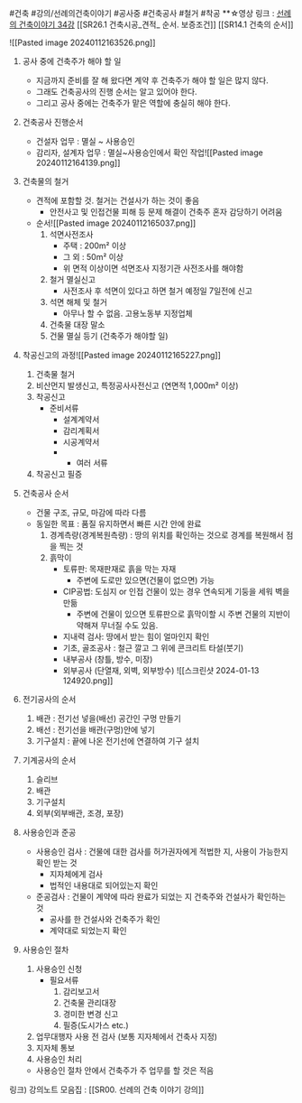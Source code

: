 #건축 #강의/선례의건축이야기 #공사중 #건축공사 #철거 #착공 
**☆영상 링크 : [선례의 건축이야기 34강](https://www.youtube.com/watch?v=Ej0KSv_luTE&list=PLeMPhcUWS8U3963UZTVKjDhPjPtq02_pW&index=34)
[[SR26.1 건축시공_견적_ 순서. 보증조건]]
[[SR14.1 건축의 순서]]

![[Pasted image 20240112163526.png]]
	
1. 공사 중에 건축주가 해야 할 일
	- 지금까지 준비를 잘 해 왔다면 계약 후 건축주가 해야 할 일은 많지 않다.
	- 그래도 건축공사의 진행 순서는 알고 있어야 한다. 
	- 그리고 공사 중에는 건축주가 맡은 역할에 충실히 해야 한다.
	
2. 건축공사 진행순서
	- 건설자 업무 : 멸실 ~ 사용승인
	- 감리자, 설계자 업무 : 멸실~사용승인에서 확인 작업![[Pasted image 20240112164139.png]]
3. 건축물의 철거
	- 견적에 포함할 것. 철거는 건설사가 하는 것이 좋음
		- 안전사고 및 인접건물 피해 등 문제 해결이 건축주 혼자 감당하기 어려움
	- 순서![[Pasted image 20240112165037.png]]
		1) 석면사전조사
			- 주택 : 200m² 이상
			- 그 외 : 50m² 이상
			- 위 면적 이상이면 석면조사 지정기관 사전조사를 해야함
		2) 철거 멸실신고
			- 사전조사 후 석면이 있다고 하면 철거 예정일 7일전에 신고
		3) 석면 해체 및 철거
			- 아무나 할 수 없음. 고용노동부 지정업체
		4) 건축물 대장 말소
		5) 건물 멸실 등기 (건축주가 해야할 일)
	
4. 착공신고의 과정![[Pasted image 20240112165227.png]]
	1) 건축물 철거
	2) 비산먼지 발생신고, 특정공사사전신고 (연면적 1,000m² 이상)
	3) 착공신고
		- 준비서류
			- 설계계약서
			- 감리계획서
			- 시공계약서
			- + 여러 서류
	4) 착공신고 필증
	
5. 건축공사 순서
	- 건물 구조, 규모, 마감에 따라 다름
	- 동일한 목표 : 품질 유지하면서 빠른 시간 안에 완료
		1) 경계측량(경계복원측량) : 땅의 위치를 확인하는 것으로 경계를 복원해서 점을 찍는 것
		2) 흙막이
			- 토류판: 목재판재로 흙을 막는 자재
				- 주변에 도로만 있으면(건물이 없으면) 가능
			- CIP공법: 도심지 or 인접 건물이 있는 경우 연속되게 기둥을 세워 벽을 만듦
				- 주변에 건물이 있으면 토류판으로 흙막이할 시 주변 건물의 지반이 약해져 무너질 수도 있음.
			- 지내력 검사: 땅에서 받는 힘이 얼마인지 확인
			- 기초, 골조공사 : 철근 깔고 그 위에 콘크리트 타설(붓기)
			- 내부공사 (창틀, 방수, 미장) 
			- 외부공사 (단열재, 외벽, 외부방수)
![[스크린샷 2024-01-13 124920.png]]
6. 전기공사의 순서 
	1) 배관 : 전기선 넣을(배선) 공간인 구멍 만들기
	2) 배선 : 전기선을 배관(구멍)안에 넣기
	3) 기구설치 : 끝에 나온 전기선에 연결하여 기구 설치
	
7. 기계공사의 순서
	1) 슬리브
	2) 배관
	3) 기구설치
	4) 외부(외부배관, 조경, 포장)
	
8. 사용승인과 준공
	- 사용승인 검사
		: 건물에 대한 검사를 허가권자에게 적법한 지, 사용이 가능한지 확인 받는 것
		- 지자체에게 검사
		- 법적인 내용대로 되어있는지 확인
	- 준공검사
		 : 건물이 계약에 따라 완료가 되었는 지 건축주와 건설사가 확인하는 것
		 - 공사를 한 건설사와 건축주가 확인
		 - 계약대로 되었는지 확인
	
9. 사용승인 절차
	1) 사용승인 신청
		- 필요서류
			1. 감리보고서
			2. 건축물 관리대장
			3. 경미한 변경 신고
			4. 필증(도시가스 etc.)
	2) 업무대행자 사용 전 검사 (보통 지자체에서 건축사 지정)
	3) 지자체 통보
	4) 사용승인 처리
	
	- 사용승인 절차 안에서 건축주가 주 업무를 할 것은 적음
	
	
	
링크) 강의노트 모음집 : [[SR00. 선례의 건축 이야기 강의]]